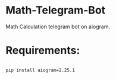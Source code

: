# Math-Telegram-Bot
Math Calculation telegram bot on aiogram.

<h1>Requirements:</h1>

##
    pip install aiogram=2.25.1
